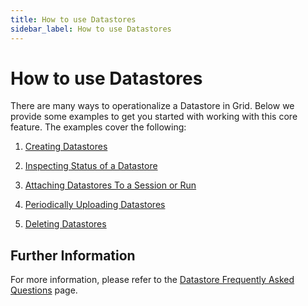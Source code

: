 ```yaml
---
title: How to use Datastores
sidebar_label: How to use Datastores
---
```

# How to use Datastores

There are many ways to operationalize a Datastore in Grid. Below we provide some examples
to get you started with working with this core feature. The examples cover the following:

1. [Creating Datastores](./2_creating-datastores.md) 

2. [Inspecting Status of a Datastore](./3_inspecting_status.md) 

3. [Attaching Datastores To a Session or Run](./4_attaching-datastores.md)
   
4. [Periodically Uploading Datastores](./5_periodically-uploading-datastores.md)
   
5. [Deleting Datastores](./6_deleting-datastores.md)

## Further Information

For more information, please refer to the [Datastore Frequently Asked Questions](../3_faq.md) page.